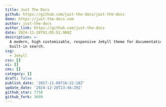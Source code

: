 ```yaml
---
title: Just The Docs
github: https://github.com/just-the-docs/just-the-docs
demo: https://just-the-docs.com
author: just-the-docs
author_link: https://github.com/just-the-docs
date: 2024-11-28T01:05:52.988Z
description: >-
  A modern, high customizable, responsive Jekyll theme for documentation with
  built-in search.
ssg:
  - Jekyll
css: []
ui: []
cms: []
category: []
draft: false
publish_date: '2017-11-08T16:22:28Z'
update_date: '2024-12-28T23:46:29Z'
github_star: 7758
github_fork: 3699
---
```

